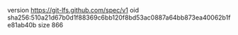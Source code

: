 version https://git-lfs.github.com/spec/v1
oid sha256:510a21d67b0d1f88369c6bb120f8bd53ac0887a64bb873ea40062b1fe81ab40b
size 866
